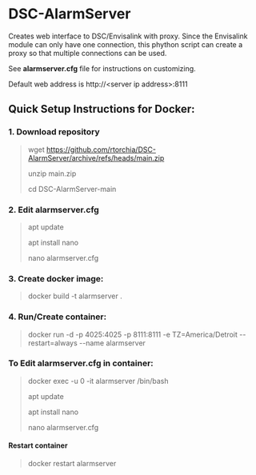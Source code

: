 # DSC-AlarmServer
Creates web interface to DSC/Envisalink with proxy.
Since the Envisalink module can only have one connection, this phython script can create a proxy so that multiple connections can be used.

See **alarmserver.cfg** file for instructions on customizing.


Default web address is http://\<server ip address\>:8111

## Quick Setup Instructions for Docker:

### 1. Download repository
>wget https://github.com/rtorchia/DSC-AlarmServer/archive/refs/heads/main.zip
>
>unzip main.zip
>
>cd DSC-AlarmServer-main
### 2. Edit alarmserver.cfg
>apt update
>
>apt install nano
>
>nano alarmserver.cfg

### 3. Create docker image:
>docker build -t alarmserver .

### 4. Run/Create container:
>docker run -d -p 4025:4025 -p 8111:8111 -e TZ=America/Detroit --restart=always --name alarmserver

### To Edit alarmserver.cfg in container:
>docker exec -u 0 -it alarmserver /bin/bash
>
>apt update
>
>apt install nano
>
>nano alarmserver.cfg
>

#### Restart container
>docker restart alarmserver
